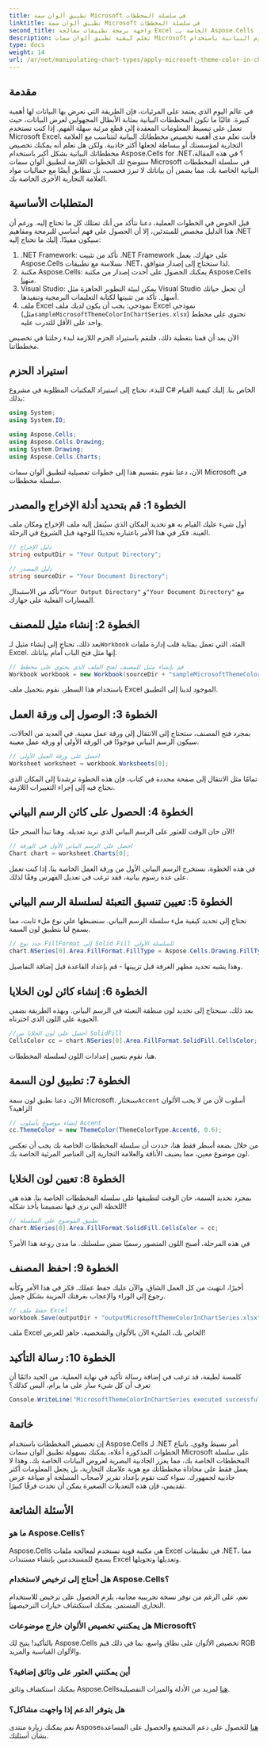 ```yaml
---
title: تطبيق ألوان سمة Microsoft في سلسلة المخططات
linktitle: تطبيق ألوان سمة Microsoft في سلسلة المخططات
second_title: واجهة برمجة تطبيقات معالجة Excel الخاصة بـ Aspose.Cells .NET
description: تعلم كيفية تطبيق ألوان سمات Microsoft في سلسلة الرسوم البيانية باستخدام Aspose.Cells for .NET. برنامج تعليمي خطوة بخطوة لتحسين تصور البيانات.
type: docs
weight: 14
url: /ar/net/manipulating-chart-types/apply-microsoft-theme-color-in-chart-series/
---
```

## مقدمة

في عالم اليوم الذي يعتمد على المرئيات، فإن الطريقة التي نعرض بها البيانات لها أهمية كبيرة. غالبًا ما تكون المخططات البيانية بمثابة الأبطال المجهولين لعرض البيانات، حيث تعمل على تبسيط المعلومات المعقدة إلى قطع مرئية سهلة الفهم. إذا كنت تستخدم Microsoft Excel، فأنت تعلم مدى أهمية تخصيص مخططاتك البيانية لتتناسب مع العلامة التجارية لمؤسستك أو ببساطة لجعلها أكثر جاذبية. ولكن هل تعلم أنه يمكنك تخصيص مخططاتك البيانية بشكل أكبر باستخدام Aspose.Cells for .NET؟ في هذه المقالة، سنوضح لك الخطوات اللازمة لتطبيق ألوان سمات Microsoft في سلسلة المخططات البيانية الخاصة بك، مما يضمن أن بياناتك لا تبرز فحسب، بل تتطابق أيضًا مع جماليات مواد العلامة التجارية الأخرى الخاصة بك.

## المتطلبات الأساسية

قبل الخوض في الخطوات العملية، دعنا نتأكد من أنك تمتلك كل ما تحتاج إليه. ورغم أن هذا الدليل مخصص للمبتدئين، إلا أن الحصول على فهم أساسي للبرمجة ومفاهيم .NET سيكون مفيدًا. إليك ما تحتاج إليه:

1. .NET Framework: تأكد من تثبيت .NET Framework على جهازك. يعمل Aspose.Cells بسلاسة مع تطبيقات .NET، لذا ستحتاج إلى إصدار متوافق.
2.  مكتبة Aspose.Cells: يمكنك الحصول على أحدث إصدار من مكتبة Aspose.Cells من[هنا](https://releases.aspose.com/cells/net/).
3. Visual Studio: يمكن لبيئة التطوير الجاهزة مثل Visual Studio أن تجعل حياتك أسهل. تأكد من تثبيتها لكتابة التعليمات البرمجية وتنفيذها.
4.  ملف Excel نموذجي: يجب أن يكون لديك ملف Excel نموذجي (مثل`sampleMicrosoftThemeColorInChartSeries.xlsx`) تحتوي على مخطط واحد على الأقل للتدرب عليه.

الآن بعد أن قمنا بتغطية ذلك، فلنقم باستيراد الحزم اللازمة لبدء رحلتنا في تخصيص مخططاتنا.

## استيراد الحزم

للبدء، نحتاج إلى استيراد المكتبات المطلوبة في مشروع C# الخاص بنا. إليك كيفية القيام بذلك:

```csharp
using System;
using System.IO;

using Aspose.Cells;
using Aspose.Cells.Drawing;
using System.Drawing;
using Aspose.Cells.Charts;
```

الآن، دعنا نقوم بتقسيم هذا إلى خطوات تفصيلية لتطبيق ألوان سمات Microsoft في سلسلة مخططات.

## الخطوة 1: قم بتحديد أدلة الإخراج والمصدر

أول شيء عليك القيام به هو تحديد المكان الذي سيُنقل إليه ملف الإخراج ومكان ملف العينة. فكر في هذا الأمر باعتباره تحديدًا للوجهة قبل الشروع في الرحلة.

```csharp
// دليل الإخراج
string outputDir = "Your Output Directory";

// دليل المصدر
string sourceDir = "Your Document Directory";
```

 تأكد من الاستبدال`"Your Output Directory"` و`"Your Document Directory"` مع المسارات الفعلية على جهازك.

## الخطوة 2: إنشاء مثيل للمصنف

 بعد ذلك، تحتاج إلى إنشاء مثيل لـ`Workbook` الفئة، التي تعمل بمثابة قلب إدارة ملفات Excel. إنها مثل فتح الباب أمام بياناتك.

```csharp
// قم بإنشاء مثيل للمصنف لفتح الملف الذي يحتوي على مخطط
Workbook workbook = new Workbook(sourceDir + "sampleMicrosoftThemeColorInChartSeries.xlsx");
```

باستخدام هذا السطر، نقوم بتحميل ملف Excel الموجود لدينا إلى التطبيق.

## الخطوة 3: الوصول إلى ورقة العمل

بمجرد فتح المصنف، ستحتاج إلى الانتقال إلى ورقة عمل معينة. في العديد من الحالات، سيكون الرسم البياني موجودًا في الورقة الأولى أو ورقة عمل معينة.

```csharp
// احصل على ورقة العمل الأولى
Worksheet worksheet = workbook.Worksheets[0];
```

تمامًا مثل الانتقال إلى صفحة محددة في كتاب، فإن هذه الخطوة ترشدنا إلى المكان الذي نحتاج فيه إلى إجراء التغييرات اللازمة.

## الخطوة 4: الحصول على كائن الرسم البياني

الآن حان الوقت للعثور على الرسم البياني الذي نريد تعديله. وهنا تبدأ السحر حقًا!

```csharp
// احصل على الرسم البياني الأول في الورقة
Chart chart = worksheet.Charts[0];
```

في هذه الخطوة، نستخرج الرسم البياني الأول من ورقة العمل الخاصة بنا. إذا كنت تعمل على عدة رسوم بيانية، فقد ترغب في تعديل الفهرس وفقًا لذلك.

## الخطوة 5: تعيين تنسيق التعبئة لسلسلة الرسم البياني

نحتاج إلى تحديد كيفية ملء سلسلة الرسم البياني. سنضبطها على نوع ملء ثابت، مما يسمح لنا بتطبيق لون السمة.

```csharp
// حدد نوع FillFormat إلى Solid Fill للسلسلة الأولى
chart.NSeries[0].Area.FillFormat.FillType = Aspose.Cells.Drawing.FillType.Solid;
```

وهذا يشبه تحديد مظهر الغرفة قبل تزيينها - قم بإعداد القاعدة قبل إضافة التفاصيل.

## الخطوة 6: إنشاء كائن لون الخلايا

بعد ذلك، سنحتاج إلى تحديد لون منطقة التعبئة في الرسم البياني. وبهذه الطريقة نضفي الحيوية على اللون الذي اخترناه.

```csharp
//احصل على لون الخلايا من SolidFill
CellsColor cc = chart.NSeries[0].Area.FillFormat.SolidFill.CellsColor;
```

هنا، نقوم بتعيين إعدادات اللون لسلسلة المخططات.

## الخطوة 7: تطبيق لون السمة

 الآن، دعنا نطبق لون سمة Microsoft. سنختار`Accent` أسلوب لأن من لا يحب الألوان الزاهية؟

```csharp
// إنشاء موضوع بأسلوب Accent
cc.ThemeColor = new ThemeColor(ThemeColorType.Accent6, 0.6);
```

من خلال بضعة أسطر فقط هنا، حددت أن سلسلة المخططات الخاصة بك يجب أن تعكس لون موضوع معين، مما يضيف الأناقة والعلامة التجارية إلى العناصر المرئية الخاصة بك.

## الخطوة 8: تعيين لون الخلايا

بمجرد تحديد السمة، حان الوقت لتطبيقها على سلسلة المخططات الخاصة بنا. هذه هي اللحظة التي نرى فيها تصميمنا يأخذ شكله!

```csharp
// تطبيق الموضوع على السلسلة
chart.NSeries[0].Area.FillFormat.SolidFill.CellsColor = cc;
```

في هذه المرحلة، أصبح اللون المتصور رسميًا ضمن سلسلتك. ما مدى روعة هذا الأمر؟

## الخطوة 9: احفظ المصنف

أخيرًا، انتهيت من كل العمل الشاق، والآن عليك حفظ عملك. فكر في هذا الأمر وكأنه رجوع إلى الوراء والإعجاب بغرفتك المزينة بشكل جميل.

```csharp
// حفظ ملف Excel
workbook.Save(outputDir + "outputMicrosoftThemeColorInChartSeries.xlsx");
```

ملف Excel الخاص بك، المليء الآن بالألوان والشخصية، جاهز للعرض!

## الخطوة 10: رسالة التأكيد

كلمسة لطيفة، قد ترغب في إضافة رسالة تأكيد في نهاية العملية. من الجيد دائمًا أن تعرف أن كل شيء سار على ما يرام، أليس كذلك؟

```csharp
Console.WriteLine("MicrosoftThemeColorInChartSeries executed successfully.");
```

## خاتمة

إن تخصيص المخططات باستخدام Aspose.Cells لـ .NET أمر بسيط وقوي. باتباع الخطوات المذكورة أعلاه، يمكنك بسهولة تطبيق ألوان سمات Microsoft على سلسلة المخططات الخاصة بك، مما يعزز الجاذبية البصرية لعروض البيانات الخاصة بك. وهذا لا يعمل فقط على محاذاة مخططاتك مع هوية علامتك التجارية، بل يجعل المعلومات أكثر جاذبية لجمهورك. سواء كنت تقوم بإعداد تقرير لأصحاب المصلحة أو صياغة عرض تقديمي، فإن هذه التعديلات الصغيرة يمكن أن تحدث فرقًا كبيرًا.

## الأسئلة الشائعة

### ما هو Aspose.Cells؟
Aspose.Cells هي مكتبة قوية تستخدم لمعالجة ملفات Excel في تطبيقات .NET، مما يسمح للمستخدمين بإنشاء مستندات Excel وتعديلها وتحويلها.

### هل أحتاج إلى ترخيص لاستخدام Aspose.Cells؟
 نعم، على الرغم من توفر نسخة تجريبية مجانية، يلزم الحصول على ترخيص للاستخدام التجاري المستمر. يمكنك استكشاف خيارات الترخيص[هنا](https://purchase.aspose.com/buy).

### هل يمكنني تخصيص الألوان خارج موضوعات Microsoft؟
بالتأكيد! يتيح لك Aspose.Cells تخصيص الألوان على نطاق واسع، بما في ذلك قيم RGB والألوان القياسية والمزيد.

### أين يمكنني العثور على وثائق إضافية؟
 يمكنك استكشاف وثائق Aspose.Cells[هنا](https://reference.aspose.com/cells/net/) لمزيد من الأدلة والميزات التفصيلية.

### هل يتوفر الدعم إذا واجهت مشاكل؟
 نعم يمكنك زيارة منتدى Aspose[هنا](https://forum.aspose.com/c/cells/9) للحصول على دعم المجتمع والحصول على المساعدة بشأن أسئلتك.